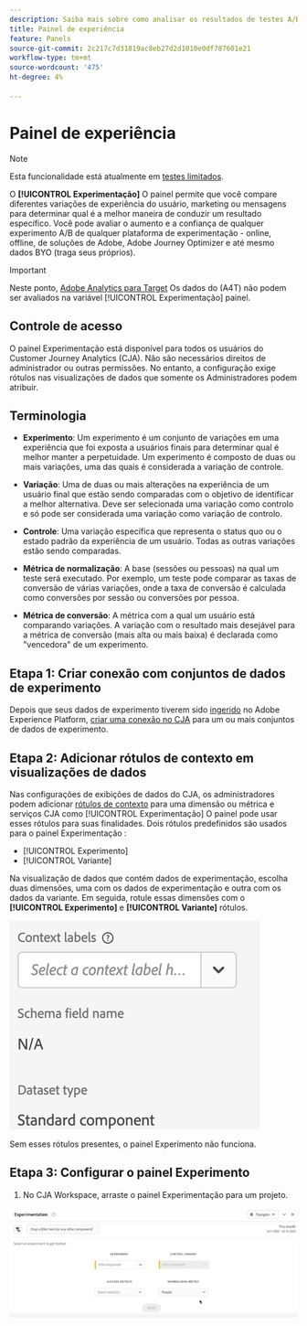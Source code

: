 ```yaml
---
description: Saiba mais sobre como analisar os resultados de testes A/B no painel Experimentação do CJA.
title: Painel de experiência
feature: Panels
source-git-commit: 2c217c7d31819ac8eb27d2d1010e0df787601e21
workflow-type: tm+mt
source-wordcount: '475'
ht-degree: 4%

---
```



# Painel de experiência

>[!NOTE]
>
>Esta funcionalidade está atualmente em [testes limitados](/help/release-notes/releases.md).

O **[!UICONTROL Experimentação]** O painel permite que você compare diferentes variações de experiência do usuário, marketing ou mensagens para determinar qual é a melhor maneira de conduzir um resultado específico. Você pode avaliar o aumento e a confiança de qualquer experimento A/B de qualquer plataforma de experimentação - online, offline, de soluções de Adobe, Adobe Journey Optimizer e até mesmo dados BYO (traga seus próprios).

>[!IMPORTANT]
>
>Neste ponto, [Adobe Analytics para Target](https://experienceleague.adobe.com/docs/target/using/integrate/a4t/a4t.html?lang=pt-BR) Os dados do (A4T) não podem ser avaliados na variável [!UICONTROL Experimentação] painel.

## Controle de acesso

O painel Experimentação está disponível para todos os usuários do Customer Journey Analytics (CJA). Não são necessários direitos de administrador ou outras permissões. No entanto, a configuração exige rótulos nas visualizações de dados que somente os Administradores podem atribuir.

## Terminologia

* **Experimento**: Um experimento é um conjunto de variações em uma experiência que foi exposta a usuários finais para determinar qual é melhor manter a perpetuidade. Um experimento é composto de duas ou mais variações, uma das quais é considerada a variação de controle.

* **Variação**: Uma de duas ou mais alterações na experiência de um usuário final que estão sendo comparadas com o objetivo de identificar a melhor alternativa. Deve ser selecionada uma variação como controlo e só pode ser considerada uma variação como variação de controlo.

* **Controle**: Uma variação específica que representa o status quo ou o estado padrão da experiência de um usuário. Todas as outras variações estão sendo comparadas.

* **Métrica de normalização**: A base (sessões ou pessoas) na qual um teste será executado. Por exemplo, um teste pode comparar as taxas de conversão de várias variações, onde a taxa de conversão é calculada como conversões por sessão ou conversões por pessoa.

* **Métrica de conversão**: A métrica com a qual um usuário está comparando variações. A variação com o resultado mais desejável para a métrica de conversão (mais alta ou mais baixa) é declarada como &quot;vencedora&quot; de um experimento.

## Etapa 1: Criar conexão com conjuntos de dados de experimento

Depois que seus dados de experimento tiverem sido [ingerido](https://experienceleague.adobe.com/docs/experience-platform/ingestion/home.html?lang=en) no Adobe Experience Platform, [criar uma conexão no CJA](/help/connections/create-connection.md) para um ou mais conjuntos de dados de experimento.

## Etapa 2: Adicionar rótulos de contexto em visualizações de dados

Nas configurações de exibições de dados do CJA, os administradores podem adicionar [rótulos de contexto](/help/data-views/component-settings/overview.md) para uma dimensão ou métrica e serviços CJA como [!UICONTROL Experimentação] O painel pode usar esses rótulos para suas finalidades. Dois rótulos predefinidos são usados para o painel Experimentação :

* [!UICONTROL Experimento]
* [!UICONTROL Variante]

Na visualização de dados que contém dados de experimentação, escolha duas dimensões, uma com os dados de experimentação e outra com os dados da variante. Em seguida, rotule essas dimensões com o **[!UICONTROL Experimento]** e **[!UICONTROL Variante]** rótulos.

![rótulo de contexto](assets/context-label.png)

Sem esses rótulos presentes, o painel Experimento não funciona.

## Etapa 3: Configurar o painel Experimento

1. No CJA Workspace, arraste o painel Experimentação para um projeto.

![painel de experimento](assets/experiment.png)




